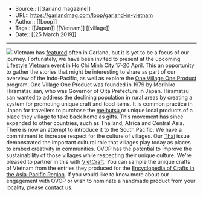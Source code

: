 ﻿
  * Source:: [[Garland magazine]]
  * URL:: https://garlandmag.com/loop/garland-in-vietnam
  * Author:: [[Loop]]
  * Tags:: [[Japan]] [[Vietnam]] [[village]]
  * Date:: [[25 March 2019]]


* * *
[![](https://garlandmag.com/wp-content/uploads/2019/03/20180306142830_5.jpg)](https://garlandmag.com/wp-content/uploads/2019/03/20180306142830_5.jpg)
Vietnam has [featured](https://garlandmag.com/?s=vietnam) often in Garland, but it is yet to be a focus of our journey. Fortunately, we have been invited to present at the upcoming [Lifestyle Vietnam](https://www.lifestyle-vietnam.com/) event in Ho Chi Minh City 17-20 April. This an opportunity to gather the stories that might be interesting to share as part of our overview of the Indo-Pacific, as well as explore the [One Village One Product](http://www.iovoppa.org/) program. 
One Village One Product was founded in 1979 by Morihiko Hiramatsu san, who was Governor of Oita Prefecture in Japan. Hiramatsu san wanted to address the declining population in rural areas by creating a system for promoting unique craft and food items. It is common practice in Japan for travellers to purchase the [meibutsu ](https://en.wikipedia.org/wiki/Meibutsu)or unique local products of a place they village to take back home as gifts. This movement has since expanded to other countries, such as Thailand, Africa and Central Asia. There is now an attempt to introduce it to the South Pacific.
We have a commitment to increase respect for the culture of villages. Our [Thai](https://garlandmag.com/issue/issue-6) issue demonstrated the important cultural role that villages play today as places to embed creativity in communities. OVOP has the potential to improve the sustainability of those villages while respecting their unique culture. 
We're pleased to partner in this with [VietCraft](https://vietcraft.org.vn/). You can sample the unique crafts of Vietnam from the entries they produced for the [Encyclopedia of Crafts in the Asia-Pacific Region](https://encyclocraftsapr.com/region/vietnam/). 
If you would like to know more about our engagement with OVOP or wish to nominate a handmade product from your locality, please [contact](http://garlandmag.com/contact) us. 
